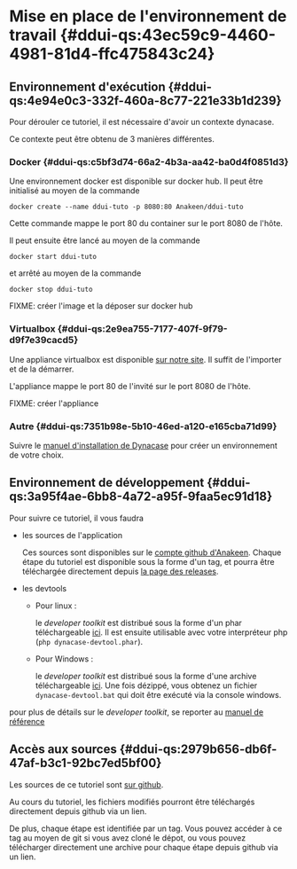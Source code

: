 # Mise en place de l'environnement de travail {#ddui-qs:43ec59c9-4460-4981-81d4-ffc475843c24}

## Environnement d'exécution {#ddui-qs:4e94e0c3-332f-460a-8c77-221e33b1d239}

Pour dérouler ce tutoriel, il est nécessaire d'avoir un contexte dynacase.

Ce contexte peut être obtenu de 3 manières différentes.

### Docker {#ddui-qs:c5bf3d74-66a2-4b3a-aa42-ba0d4f0851d3}

Une environnement docker est disponible sur docker hub.
Il peut être initialisé au moyen de la commande

    docker create --name ddui-tuto -p 8080:80 Anakeen/ddui-tuto

<span class="flag inline nota-bene"></span> Cette commande mappe le port 80 du container sur le port 8080 de l'hôte.

Il peut ensuite être lancé au moyen de la commande

    docker start ddui-tuto

et arrêté au moyen de la commande

    docker stop ddui-tuto

FIXME: créer l'image et la déposer sur docker hub

### Virtualbox {#ddui-qs:2e9ea755-7177-407f-9f79-d9f7e39cacd5}

Une appliance virtualbox est disponible [sur notre site][virtualbox-ovf].
Il suffit de l'importer et de la démarrer.

<span class="flag inline nota-bene"></span> L'appliance mappe le port 80 de l'invité sur le port 8080 de l'hôte.

FIXME: créer l'appliance

### Autre {#ddui-qs:7351b98e-5b10-46ed-a120-e165cba71d99}

Suivre le [manuel d'installation de Dynacase][man-inst] pour créer un environnement de votre choix.

## Environnement de développement {#ddui-qs:3a95f4ae-6bb8-4a72-a95f-9faa5ec91d18}

Pour suivre ce tutoriel, il vous faudra

-   les sources de l'application
    
    Ces sources sont disponibles sur le [compte github d'Anakeen][tuto-sources].
    Chaque étape du tutoriel est disponible sous la forme d'un tag, et pourra être téléchargée directement
    depuis [la page des releases][tuto-sources-releases].
    
-   les devtools
    
    +   Pour linux :
        
        le _developer toolkit_ est distribué sous la forme d'un phar téléchargeable [ici][devtools-linux].
        Il est ensuite utilisable avec votre interpréteur php (`php dynacase-devtool.phar`).
        
    +   Pour Windows :
        
        le _developer toolkit_ est distribué sous la forme d'une archive téléchargeable [ici][devtools-windows].
        Une fois dézippé, vous obtenez un fichier `dynacase-devtool.bat` qui doit être exécuté via la console windows.

<span class="flag inline nota-bene"></span> pour plus de détails sur le _developer toolkit_,
se reporter au [manuel de référence][devtools-ref]

## Accès aux sources {#ddui-qs:2979b656-db6f-47af-b3c1-92bc7ed5bf00}

Les sources de ce tutoriel sont [sur github][gh_sources].

Au cours du tutoriel, les fichiers modifiés pourront être téléchargés directement depuis github via un lien.

De plus, chaque étape est identifiée par un tag.
Vous pouvez accéder à ce tag au moyen de git si vous avez cloné le dépot,
ou vous pouvez télécharger directement une archive pour chaque étape depuis github via un lien.

<!-- links -->
[virtualbox-ovf]: #FIXME
[man-inst]: http://docs.anakeen.com/dynacase/3.2/dynacase-doc-platform-operating-manual/website/book/index.html "Installation & Exploitation"
[tuto-sources]: https://github.com/Anakeen/dynacase-ddui-quickstart-code
[tuto-sources-releases]: https://github.com/Anakeen/dynacase-ddui-quickstart-code/releases
[devtools-linux]: #FIXME
[devtools-windows]: #FIXME
[devtools-ref]: #FIXME
[gh_sources]: https://github.com/Anakeen/dynacase-ddui-quickstart-code